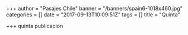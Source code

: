 +++
author = "Pasajes Chile"
banner = "/banners/spain6-1018x460.jpg"
categories = []
date = "2017-09-13T10:09:51Z"
tags = []
title = "Quinta"

+++
quinta publicacion